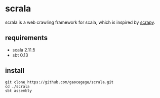 # scrala

scrala is a web crawling framework for scala, which is inspired by [scrapy](https://github.com/scrapy/scrapy).

## requirements

* scala 2.11.5
* sbt 0.13

## install

	git clone https://github.com/gaocegege/scrala.git
	cd ./scrala
	sbt assembly
	
